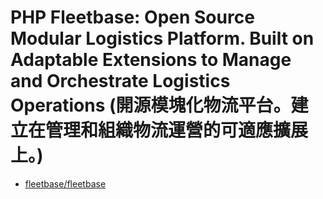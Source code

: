 # PHP Fleetbase: Open Source Modular Logistics Platform. Built on Adaptable Extensions to Manage and Orchestrate Logistics Operations (開源模塊化物流平台。建立在管理和組織物流運營的可適應擴展上。)
- [fleetbase/fleetbase](https://github.com/fleetbase/fleetbase)


